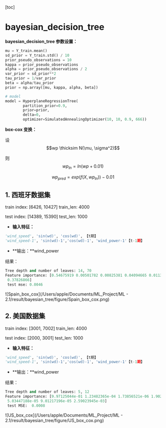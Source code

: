 [toc]

# bayesian_decision_tree

**bayesian_decision_tree 参数设置：**

```python
mu = Y_train.mean()
sd_prior = Y_train.std() / 10
prior_pseudo_observations = 10
kappa = prior_pseudo_observations
alpha = prior_pseudo_observations / 2
var_prior = sd_prior**2
tau_prior = 1/var_prior
beta = alpha/tau_prior
prior = np.array([mu, kappa, alpha, beta])

# model
model = HyperplaneRegressionTree(
        partition_prior=0.9,
        prior=prior,
        delta=0,
        optimizer=SimulatedAnnealingOptimizer(10, 10, 0.9, 666))
```

**box-cox 变换：**

设 $$wp \thicksim N(\mu, \sigma^2)$$

则 $$wp_{ln} = ln(wp+0.01)$$

$$wp_{pred} = exp(f(X,wp_{ln}))-0.01$$



## 1. 西班牙数据集

train index: [6426, 10427]   train_len: 4000

test index: [14389, 15390]  test_len: 1000

- **输入特征：**

```python
'wind_speed', 'sin(wd)', 'cos(wd)', 【t期】
'wind_speed-1', 'sin(wd)-1','cos(wd)-1', 'wind_power-1'【t-1期】
```

- **输出：**wind_power

结果：

```PYTHON
Tree depth and number of leaves: 14, 70
Feature importance: [0.54675919 0.00501782 0.00825381 0.04094665 0.01131947 0.0094344
 0.37826866]
 test mse: 0.0046
```

![Spain_box_cox](/Users/apple/Documents/ML_Project/ML - 2.1/result/bayesian_tree/figure/Spain_box_cox.png)

## 2. 美国数据集

train index: [3001, 7002]   train_len: 4000

test index: [2000, 3001]  test_len: 1000

- **输入特征：**

```python
'wind_speed', 'sin(wd)', 'cos(wd)', 【t期】
'wind_speed-1', 'sin(wd)-1','cos(wd)-1', 'wind_power-1'【t-1期】
```

- **输出：**wind_power

结果：

```PYTHON
Tree depth and number of leaves: 5, 12
Feature importance: [9.97125044e-01 1.23482365e-04 1.73856521e-06 1.90291324e-05
 5.03447188e-05 9.01217196e-05 2.59023945e-03]
 test MSE:  0.0008
```

![US_box_cox](/Users/apple/Documents/ML_Project/ML - 2.1/result/bayesian_tree/figure/US_box_cox.png)

